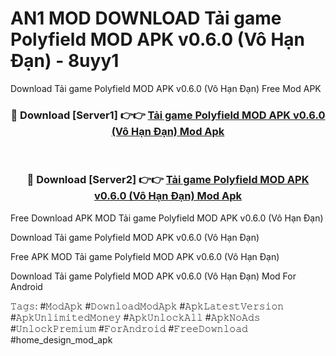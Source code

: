 # AN1 MOD DOWNLOAD Tải game Polyfield MOD APK v0.6.0 (Vô Hạn Đạn) - 8uyy1
Download Tải game Polyfield MOD APK v0.6.0 (Vô Hạn Đạn) Free Mod APK

<div align="center">
<h3>🔴 Download [Server1] 👉👉 <a href="https://apk-comot.site?title=Tải_game_Polyfield_MOD_APK_v0.6.0_(Vô_Hạn_Đạn)">Tải game Polyfield MOD APK v0.6.0 (Vô Hạn Đạn) Mod Apk</a></h3><br>

<h3>🔴 Download [Server2] 👉👉 <a href="https://apk-comot.site?title=Tải_game_Polyfield_MOD_APK_v0.6.0_(Vô_Hạn_Đạn)">Tải game Polyfield MOD APK v0.6.0 (Vô Hạn Đạn) Mod Apk</a></h3>
</div>


Free Download APK MOD Tải game Polyfield MOD APK v0.6.0 (Vô Hạn Đạn)

Download Tải game Polyfield MOD APK v0.6.0 (Vô Hạn Đạn) 

Free APK MOD Tải game Polyfield MOD APK v0.6.0 (Vô Hạn Đạn) 

Download Tải game Polyfield MOD APK v0.6.0 (Vô Hạn Đạn) Mod For Android

𝚃𝚊𝚐𝚜: #𝙼𝚘𝚍𝙰𝚙𝚔 #𝙳𝚘𝚠𝚗𝚕𝚘𝚊𝚍𝙼𝚘𝚍𝙰𝚙𝚔 #𝙰𝚙𝚔𝙻𝚊𝚝𝚎𝚜𝚝𝚅𝚎𝚛𝚜𝚒𝚘𝚗 #𝙰𝚙𝚔𝚄𝚗𝚕𝚒𝚖𝚒𝚝𝚎𝚍𝙼𝚘𝚗𝚎𝚢 #𝙰𝚙𝚔𝚄𝚗𝚕𝚘𝚌𝚔𝙰𝚕𝚕 #𝙰𝚙𝚔𝙽𝚘𝙰𝚍𝚜 #𝚄𝚗𝚕𝚘𝚌𝚔𝙿𝚛𝚎𝚖𝚒𝚞𝚖 #𝙵𝚘𝚛𝙰𝚗𝚍𝚛𝚘𝚒𝚍 #𝙵𝚛𝚎𝚎𝙳𝚘𝚠𝚗𝚕𝚘𝚊𝚍 #home_design_mod_apk